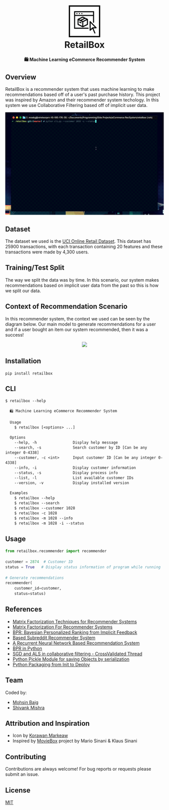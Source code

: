 <h1 align="center">
  <img src="media/rb-logo.png" width="20%"><br/>RetailBox
</h1>

<h4 align="center">
  🛍️ Machine Learning eCommerce Recommender System
</h4>

## Overview

RetailBox is a recommender system that uses machine learning to make recommendations based off of a user's past purchase history. This project was inspired by Amazon and their recommender system techology. In this system we use Collaborative Filtering based off of implicit user data.

<div align="center">
    <img src="media/demo.gif" width="800" alighn="center">
</div>

## Dataset

The dataset we used is the [UCI Online Retail Dataset](http://archive.ics.uci.edu/ml/datasets/online+retail). This dataset has 25900 transactions, with each transaction containing 20 features and these transactions were made by 4,300 users.

## Training/Test Split

The way we split the data was by time. In this scenario, our system makes recommendations based on implicit user data from the past so this is how we split our data.

## Context of Recommendation Scenario

In this recommender system, the context we used can be seen by the diagram below. Our main model to generate recommendations for a user and if a user bought an item our system recommended, then it was a success!

<p align="center">
  <img src="https://i.imgur.com/5WegTbB.png">
</p>

## Installation

```
pip install retailbox
```

## CLI

```
$ retailbox --help

  🛍️ Machine Learning eCommerce Recommender System

  Usage
    $ retailbox [<options> ...]

  Options
    --help, -h                Display help message
    --search, -s              Search customer by ID [Can be any integer 0-4338]
    --customer, -c <int>      Input customer ID [Can be any integer 0-4338]
    --info, -i                Display customer information
    --status, -s              Display process info
    --list, -l                List available customer IDs
    --version, -v             Display installed version

  Examples
    $ retailbox --help
    $ retailbox --search
    $ retailbox --customer 1028
    $ retailbox -c 1028
    $ retailbox -m 1028 --info
    $ retailbox -m 1028 -i --status
```

## Usage

```python
from retailbox.recommender import recommender

customer = 2874  # Customer ID
status = True   # Display status information of program while running

# Generate recommendations
recommender(
    customer_id=customer,
    status=status)

```

## References

* [Matrix Factorization Techniques for Recommender Systems](https://datajobs.com/data-science-repo/Recommender-Systems-[Netflix].pdf)
* [Matrix Factorization For Recommender Systems](https://joyceho.github.io/cs584_s16/slides/mf-16.pdf)
* [BPR: Bayesian Personalized Ranking from Implicit Feedback](https://arxiv.org/pdf/1205.2618.pdf)
* [Based Subreddit Recommender System](https://cole-maclean.github.io/blog/RNN-Based-Subreddit-Recommender-System/)
* [A Recurrent Neural Network Based Recommendation System](https://cs224d.stanford.edu/reports/LiuSingh.pdf)
* [BPR in Python](https://github.com/gamboviol/bpr)
* [SGD and ALS in collaborative filtering - CrossValidated Thread](https://stats.stackexchange.com/questions/201279/comparison-of-sgd-and-als-in-collaborative-filtering)
* [Python Pickle Module for saving Objects by serialization](https://pythonprogramming.net/python-pickle-module-save-objects-serialization/)
* [Python Packaging from Init to Deploy](https://www.youtube.com/watch?v=4fzAMdLKC5k)

## Team

Coded by:

* [Mohsin Baig](https://github.com/moebg)
* [Shivank Mishra](https://github.com/shivankmishra)

## Attribution and Inspiration

* Icon by [Korawan Markeaw](https://thenounproject.com/korawan_m/)
* Inspired by [MovieBox](https://github.com/klauscfhq/moviebox) project by Mario Sinani & Klaus Sinani

## Contributing

Contributions are always welcome! For bug reports or requests please submit an issue.

## License

[MIT](https://github.com/moebg/retailbox/blob/master/LICENSE)
